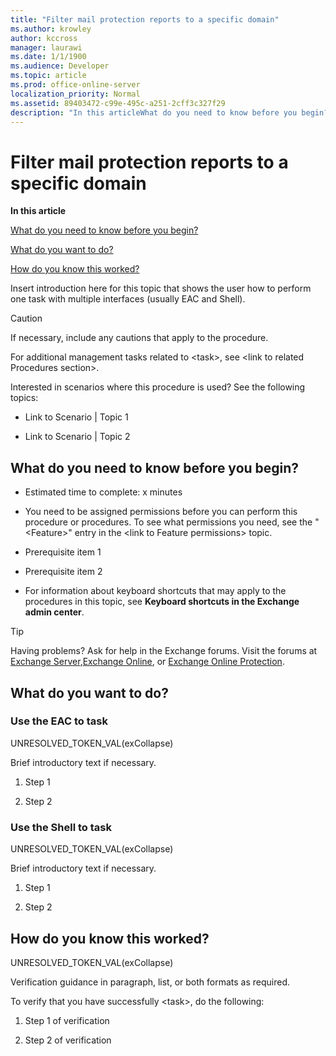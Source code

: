 ```yaml
---
title: "Filter mail protection reports to a specific domain"
ms.author: krowley
author: kccross
manager: laurawi
ms.date: 1/1/1900
ms.audience: Developer
ms.topic: article
ms.prod: office-online-server
localization_priority: Normal
ms.assetid: 89403472-c99e-495c-a251-2cff3c327f29
description: "In this articleWhat do you need to know before you begin?What do you want to do?How do you know this worked?"
---
```


# Filter mail protection reports to a specific domain

 **In this article**
  
[What do you need to know before you begin?](#sectionSection0.md)
  
[What do you want to do?](#sectionSection1.md)
  
[How do you know this worked?](#sectionSection2.md)
  
Insert introduction here for this topic that shows the user how to perform one task with multiple interfaces (usually EAC and Shell). 
  
> [!CAUTION]
> If necessary, include any cautions that apply to the procedure. 
  
For additional management tasks related to \<task\>, see \<link to related Procedures section\>.
  
Interested in scenarios where this procedure is used? See the following topics: 
  
- Link to Scenario | Topic 1
    
- Link to Scenario | Topic 2
    
## What do you need to know before you begin?
<a name="sectionSection0"> </a>

- Estimated time to complete: x minutes
    
- You need to be assigned permissions before you can perform this procedure or procedures. To see what permissions you need, see the "\<Feature\>" entry in the \<link to Feature permissions\> topic. 
    
- Prerequisite item 1
    
- Prerequisite item 2
    
- For information about keyboard shortcuts that may apply to the procedures in this topic, see **Keyboard shortcuts in the Exchange admin center**.
    
> [!TIP]
> Having problems? Ask for help in the Exchange forums. Visit the forums at [Exchange Server](https://go.microsoft.com/fwlink/p/?linkId=60612),[Exchange Online](https://go.microsoft.com/fwlink/p/?linkId=267542), or [Exchange Online Protection](https://go.microsoft.com/fwlink/p/?linkId=285351). 
  
## What do you want to do?
<a name="sectionSection1"> </a>

### Use the EAC to task

UNRESOLVED_TOKEN_VAL(exCollapse)
  
Brief introductory text if necessary.
  
1. Step 1
    
2. Step 2
    
### Use the Shell to task

UNRESOLVED_TOKEN_VAL(exCollapse)
  
Brief introductory text if necessary.
  
1. Step 1
    
2. Step 2
    
## How do you know this worked?
<a name="sectionSection2"> </a>

UNRESOLVED_TOKEN_VAL(exCollapse)
  
Verification guidance in paragraph, list, or both formats as required.
  
To verify that you have successfully \<task\>, do the following:
  
1. Step 1 of verification
    
2. Step 2 of verification
    

